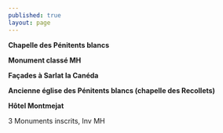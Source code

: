 ```yaml
---
published: true
layout: page
---
```


**Chapelle des Pénitents blancs**

**Monument classé MH**

**Façades à Sarlat la Canéda**

**Ancienne église des Pénitents blancs (chapelle des Recollets)**

**Hôtel Montmejat**

3 Monuments inscrits, Inv MH
